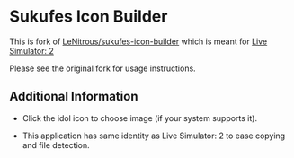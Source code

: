 Sukufes Icon Builder
====================

This is fork of [LeNitrous/sukufes-icon-builder](https://github.com/LeNitrous/sukufes-icon-builder) which is meant for [Live Simulator: 2](https://github.com/MikuAuahDark/livesim2)

Please see the original fork for usage instructions.

Additional Information
----------------------

* Click the idol icon to choose image (if your system supports it).

* This application has same identity as Live Simulator: 2 to ease copying and file detection.
